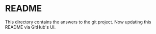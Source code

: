 # README

This directory contains the answers to the git project. Now updating this README via GitHub's UI.
